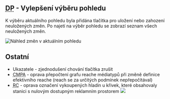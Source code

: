 ﻿---
categories: [fenix]
layout: fenix
---

## <abbr title="Detailní plán">DP</abbr> - Vylepšení výběru pohledu
K výběru aktuálního pohledu byla přidána tlačítka pro uložení nebo zahození neuložených změn. Po najetí na výběr pohledu se zobrazí seznam všech neuložených změn.

![Náhled změn v aktuálním pohledu]({{site.url}}/data/ukazatele_nahled_zmen.jpg "Náhled změn v aktuálním pohledu")


## Ostatní
<ul>
	<li>Ukazatele - zjednodušení chování tlačítka zrušit</li>
	<li>
		<abbr title="Crossmediální postanalýza">CMPA</abbr> - oprava přepočtení grafu reache médiatypů při změně definice efektivního reache (reach se za určitých podmínek nepřepočítával)
	</li>
	<li>
		<abbr title="Reachové křivky">RC</abbr> - oprava označení vykoupených hladin u křivek, které obsahovaly stanici s nulovým dostupným reklamním prostorem <img src="{{site.url}}/data/priznak_vykoupeni.png">
	</li>
</ul>
